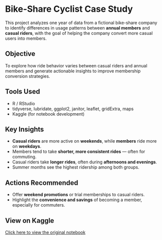 # Bike-Share Cyclist Case Study

This project analyzes one year of data from a fictional bike-share company to identify differences in usage patterns between **annual members** and **casual riders**, with the goal of helping the company convert more casual users into members.

## Objective
To explore how ride behavior varies between casual riders and annual members and generate actionable insights to improve membership conversion strategies.

## Tools Used
- R / RStudio
- tidyverse, lubridate, ggplot2, janitor, leaflet, gridExtra, maps
- Kaggle (for notebook development)

## Key Insights
- **Casual riders** are more active on **weekends**, while **members** ride more on **weekdays**.
- Members tend to take **shorter, more consistent rides** — often for commuting.
- Casual riders take **longer rides**, often during **afternoons and evenings**.
- Summer months see the highest ridership among both groups.

## Actions Recommended
- Offer **weekend promotions** or trial memberships to casual riders.
- Highlight the **convenience and savings** of becoming a member, especially for commuters.

## View on Kaggle
[Click here to view the original notebook](https://www.kaggle.com/code/sepidehmoshfeghi/bike-share-cyclists)
